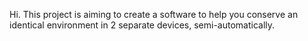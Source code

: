 Hi. This project is aiming to create a software to help you conserve an identical environment in 2 separate devices, semi-automatically.
